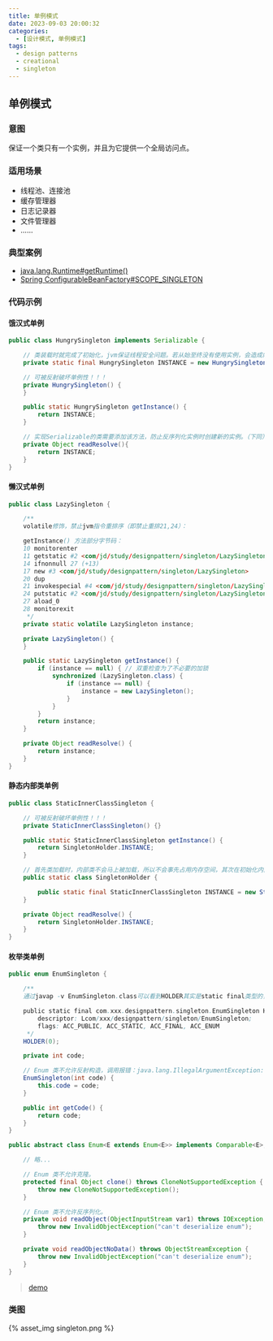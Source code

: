 ```yaml
---
title: 单例模式
date: 2023-09-03 20:00:32
categories:
  - [设计模式, 单例模式]
tags:
  - design patterns
  - creational
  - singleton
---
```


## 单例模式

### 意图

保证一个类只有一个实例，并且为它提供一个全局访问点。

### 适用场景

- 线程池、连接池
- 缓存管理器
- 日志记录器
- 文件管理器
- ......

<!-- more -->

### 典型案例

- [java.lang.Runtime#getRuntime()](http://docs.oracle.com/javase/8/docs/api/java/lang/Runtime.html#getRuntime%28%29)
- [Spring ConfigurableBeanFactory#SCOPE_SINGLETON](https://docs.spring.io/spring-framework/docs/5.3.29/javadoc-api/org/springframework/beans/factory/config/ConfigurableBeanFactory.html#SCOPE_SINGLETON)

### 代码示例

#### 饿汉式单例

```java
public class HungrySingleton implements Serializable {

    // 类装载时就完成了初始化，jvm保证线程安全问题。若从始至终没有使用实例，会造成内存浪费。
    private static final HungrySingleton INSTANCE = new HungrySingleton();

    // 可被反射破坏单例性！！！
    private HungrySingleton() {
    }

    public static HungrySingleton getInstance() {
        return INSTANCE;
    }

    // 实现Serializable的类需要添加该方法，防止反序列化实例时创建新的实例。（下同）
    private Object readResolve(){
        return INSTANCE;
    }
}
```

#### 懒汉式单例

```java
public class LazySingleton {

    /**
    volatile修饰，禁止jvm指令重排序（即禁止重排21,24）：

    getInstance() 方法部分字节码：
    10 monitorenter
    11 getstatic #2 <com/jd/study/designpattern/singleton/LazySingleton.instance>
    14 ifnonnull 27 (+13)
    17 new #3 <com/jd/study/designpattern/singleton/LazySingleton>
    20 dup
    21 invokespecial #4 <com/jd/study/designpattern/singleton/LazySingleton.<init>>
    24 putstatic #2 <com/jd/study/designpattern/singleton/LazySingleton.instance>
    27 aload_0
    28 monitorexit
     */
    private static volatile LazySingleton instance;

    private LazySingleton() {
    }

    public static LazySingleton getInstance() {
        if (instance == null) { // 双重检查为了不必要的加锁
            synchronized (LazySingleton.class) {
                if (instance == null) {
                    instance = new LazySingleton();
                }
            }
        }
        return instance;
    }

    private Object readResolve() {
        return instance;
    }
}
```

#### 静态内部类单例

```java
public class StaticInnerClassSingleton {

    // 可被反射破坏单例性！！！
    private StaticInnerClassSingleton() {}

    public static StaticInnerClassSingleton getInstance() {
        return SingletonHolder.INSTANCE;
    }

    // 首先类加载时，内部类不会马上被加载，所以不会事先占用内存空间，其次在初始化内部类的过程中，jvm会保证同一时刻只有一个线程运行。
    public static class SingletonHolder {

        public static final StaticInnerClassSingleton INSTANCE = new StaticInnerClassSingleton();
    }

    private Object readResolve() {
        return SingletonHolder.INSTANCE;
    }
}
```

#### 枚举类单例

```java
public enum EnumSingleton {

    /**
    通过javap -v EnumSingleton.class可以看到HOLDER其实是static final类型的，由jvm保证线程安全问题：

    public static final com.xxx.designpattern.singleton.EnumSingleton HOLDER;
        descriptor: Lcom/xxx/designpattern/singleton/EnumSingleton;
        flags: ACC_PUBLIC, ACC_STATIC, ACC_FINAL, ACC_ENUM
     */
    HOLDER(0);

    private int code;

    // Enum 类不允许反射构造，调用报错：java.lang.IllegalArgumentException: Cannot reflectively create enum objects。
    EnumSingleton(int code) {
        this.code = code;
    }

    public int getCode() {
        return code;
    }
}
```

```java java.lang.Enum
public abstract class Enum<E extends Enum<E>> implements Comparable<E>, Serializable {

    // 略...

    // Enum 类不允许克隆。
    protected final Object clone() throws CloneNotSupportedException {
        throw new CloneNotSupportedException();
    }

    // Enum 类不允许反序列化。
    private void readObject(ObjectInputStream var1) throws IOException, ClassNotFoundException {
        throw new InvalidObjectException("can't deserialize enum");
    }

    private void readObjectNoData() throws ObjectStreamException {
        throw new InvalidObjectException("can't deserialize enum");
    }
}
```

> [demo]()

### 类图

{% asset_img singleton.png %}
